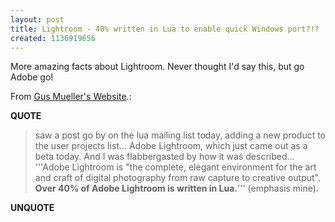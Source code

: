 ```yaml
---
layout: post
title: Lightroom - 40% written in Lua to enable quick Windows port?!?
created: 1136919656
---
```

<p>More amazing facts about Lightroom. Never thought I'd say this, but go Adobe go! </p><p>From <a href="http://www.gusmueller.com/blog/archives/2006/1/9.html#1411">Gus Mueller's Website</a>.:</p> <p><strong>QUOTE</strong></p><blockquote>saw a post go by on the lua mailing list today, adding a new product to the user projects list... Adobe Lightroom, which just came out as a beta today. And I was flabbergasted by how it was described... '''Adobe Lightroom is &quot;the complete, elegant environment for the art and craft of digital photography from raw capture to creative output&quot;. <strong>Over 40% of Adobe Lightroom is written in Lua.</strong>''' (emphasis mine). </blockquote><p><strong>UNQUOTE</strong></p>  
